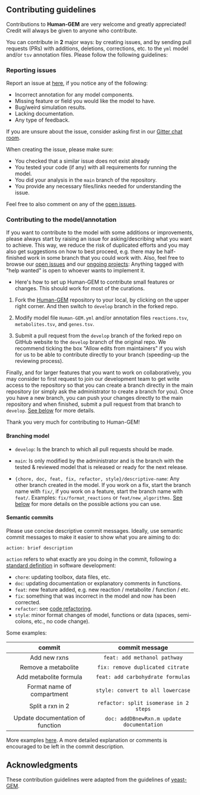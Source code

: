## Contributing guidelines

Contributions to **Human-GEM** are very welcome and greatly appreciated! Credit will always be given to anyone who contribute.

You can contribute in **2** major ways: by creating issues, and by sending pull requests (PRs) with additions, deletions, corrections, etc. to the `yml` model and/or `tsv` annotation files. Please follow the following guidelines:

### Reporting issues

Report an issue at [here](https://github.com/SysBioChalmers/Human-GEM/issues), if you notice any of the following:

* Incorrect annotation for any model components.
* Missing feature or field you would like the model to have.
* Bug/weird simulation results.
* Lacking documentation.
* Any type of feedback.

If you are unsure about the issue, consider asking first in our [Gitter chat room](https://gitter.im/SysBioChalmers/Human-GEM).

When creating the issue, please make sure:

* You checked that a similar issue does not exist already
* You tested your code (if any) with all requirements for running the model.
* You did your analysis in the `main` branch of the repository.
* You provide any necessary files/links needed for understanding the issue.

Feel free to also comment on any of the [open issues](https://github.com/SysBioChalmers/Human-GEM/issues).


### Contributing to the model/annotation

If you want to contribute to the model with some additions or improvements, please always start by raising an issue for asking/describing what you want to achieve. This way, we reduce the risk of duplicated efforts and you may also get suggestions on how to best proceed, e.g. there may be half-finished work in some branch that you could work with. Also, feel free to browse our [open issues](https://github.com/SysBioChalmers/Human-GEM/issues) and our [ongoing projects](https://github.com/SysBioChalmers/Human-GEM/projects): Anything tagged with "help wanted" is open to whoever wants to implement it.


- Here's how to set up Human-GEM to contribute small features or changes. This should work for most of the curations.

1. Fork the [Human-GEM](https://github.com/SysBioChalmers/Human-GEM) repository to your local, by clicking on the upper right corner. And then switch to `develop` branch in the forked repo.

2. Modify model file `Human-GEM.yml` and/or annotation files `reactions.tsv`, `metabolites.tsv`, and `genes.tsv`.

3. Submit a pull request from the `develop` branch of the forked repo on GitHub website to the `develop` branch of the original repo. We recommend ticking the box "Allow edits from maintainers" if you wish for us to be able to contribute directly to your branch (speeding-up the reviewing process).


Finally, and for larger features that you want to work on collaboratively, you may consider to first request to join our development team to get write access to the repository so that you can create a branch directly in the main repository (or simply ask the administrator to create a branch for you). Once you have a new branch, you can push your changes directly to the main repository and when finished, submit a pull request from that branch to `develop`. [See below](#development-team-guidelines) for more details.

Thank you very much for contributing to Human-GEM!

#### Branching model

* `develop`: Is the branch to which all pull requests should be made.

* `main`: Is only modified by the administrator and is the branch with the tested & reviewed model that is released or ready for the next release.

* `{chore, doc, feat, fix, refactor, style}/descriptive-name`: Any other branch created in the model. If you work on a fix, start the branch name with `fix/`, if you work on a feature, start the branch name with `feat/`. Examples: `fix/format_reactions` or `feat/new_algorithms`. [See below](#semantic-commits) for more details on the possible actions you can use.
	
#### Semantic commits

Please use concise descriptive commit messages. Ideally, use semantic commit messages to make it easier to show what you are aiming to do:

`action: brief description`

`action` refers to what exactly are you doing in the commit, following a [standard definition](http://karma-runner.github.io/2.0/dev/git-commit-msg.html) in software development: 
* `chore`: updating toolbox, data files, etc.
* `doc`: updating documentation or explanatory comments in functions.
* `feat`: new feature added, e.g. new reaction / metabolite / function / etc.
* `fix`: something that was incorrect in the model and now has been corrected.
* `refactor`: see [code refactoring](https://en.wikipedia.org/wiki/Code_refactoring).
* `style`: minor format changes of model, functions or data (spaces, semi-colons, etc., no code change).

Some examples:

|commit|commit message|
|:---:|:---:|
|Add new rxns|`feat: add methanol pathway`|
|Remove a metabolite|`fix: remove duplicated citrate`|
|Add metabolite formula|`feat: add carbohydrate formulas`|
|Format name of compartment|`style: convert to all lowercase`|
|Split a rxn in 2|`refactor: split isomerase in 2 steps`|
|Update documentation of function|`doc: addDBnewRxn.m update documentation`|

More examples [here](https://github.com/SysBioChalmers/Human-GEM/commits/main). A more detailed explanation or comments is encouraged to be left in the commit description.


## Acknowledgments

These contribution guidelines were adapted from the guidelines of [yeast-GEM](https://github.com/SysBioChalmers/yeast-GEM/blob/main/.github/CONTRIBUTING.md).

